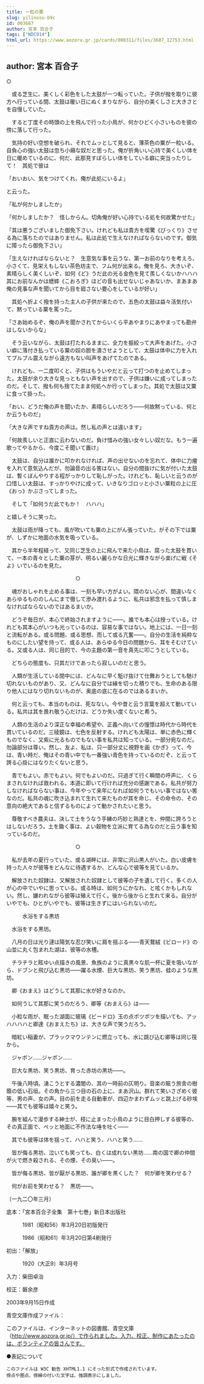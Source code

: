 ```yaml
---
title: 一粒の粟
slug: yilinosu-b9c
id: 003687
author: 宮本 百合子
tags: ["NDC914"]
html_url: https://www.aozora.gr.jp/cards/000311/files/3687_12753.html
---
```


## author: 宮本 百合子

○

　或る芝生に、美くしく彩色をした太鼓が一つ転っていた。子供が撥を取りに彼方へ行っている間、太鼓は暖い日にぬくまりながら、自分の美くしさと大きさとを自慢していた。

　すると丁度その時頭の上を飛んで行った小鳥が、何かひどく小さいものを彼の傍に落して行った。

　気持の好い空想を破られ、それでムッとして見ると、薄茶色の粟が一粒いる。自負心の強い太鼓は忽ち小癪な奴だと思った。俺が折角いい心持で美くしい体を日に暖めているのに、何だ、此那見すぼらしい体をしている癖に突当ったりして！　其処で彼は

「おいおい、気をつけてくれ、俺が此処にいるよ」

と云った。

「私が何かしましたか」

「何かしましたか？　怪しからん。切角俺が好い心持でいる処を何故驚かせた」

「其は悪うございました御免下さい。けれども私は貴方を喫驚《びっくり》させる為に落ちたのではありません。私は此処で生えなければならないのです。御気に障ったら御免下さい」

「生えなければならないと？　生意気な事を云うな、第一お前のなりを考えろ、小さくて、見栄えもしない茶色坊主で、フム何が出来る。俺を見ろ、大きいぞ、素晴らしく美くしいぞ、如何《ど》うだ此の光る金色を見て羨しくないかハハハ其にお前なんかは蟋蟀《こおろぎ》ほどの音も出せないじゃあないか、まあまあ俺の見事な声を聞いてから目を廻さない要心をしているが好い」

　其処へ折よく撥を持った主人の子供が来たので、五色の太鼓は益々活気付いて、黙っている粟を罵った。

「さあ始めるぞ、俺の声を聞かされてからいくら平あやまりにあやまっても勘弁はしないからな」

　そう云いながら、太鼓は打たれるままに、全力を振絞って大声をあげた。小さい癖に落付き払っている粟の奴の胆を潰させようとして、太鼓は体中に力を入れてブルブル震えながら遠方もない叫声をあげてたのである。

　けれども、一二度叩くと、子供はもういやだと云って打つのを止めてしまった。太鼓が余り大きな見っともない声を出すので、子供は嫌いに成ってしまったのだ。そして、撥も何も捨てたまま何処へか行ってしまった。其処で太鼓は又粟に食って掛った。

「おい、どうだ俺の声を聞いたか、素晴らしいだろう――何故黙っている、何とか云うものだ」

「大きな声ですね貴方の声は。然し私の声とは違います」

「何故羨しいと正直に云わないのだ。負け惜みの強い女々しい奴だな。もう一遍歌ってやるから、今度こそ聞いて置け」

　太鼓は、自分は誰かに叩かれなければ、声の出せないのを忘れて、体中に力瘤を入れて意気込んだが、勿論音の出る筈はない。自分の間抜けに気が付いた太鼓は、暫くぼんやりする程がっかりして恥しがった。けれども、恥しいと云うのが口惜しい太鼓は、すっかりやけに成って、いきなりゴロッと小さい粟粒の上に圧《おっ》かぶさってしまった。

　そして「如何うだ此でもか！　ハハハ」

と嬉しそうに笑った。

　太鼓は雨が降っても、風が吹いても粟の上にがん張っていた。がその下では粟が、しずかに地面の水気を吸っている。

　其から半年程経って、又同じ芝生の上に飛んで来た小鳥は、腐った太鼓を貫いて、一本の青々とした粟の芽が、明るい麗らかな日光に輝きながら楽げに戦《そよ》いでいるのを見た。

　　　　　　　　　　　　　○

　魂がおしゃれを止める事は、一刻も早い方がよい。隈のない心が、間違いなくあらゆるもののしんにまで徹して滲み渡れるように、私共は邪念を払って慎しまなければならないのではあるまいか。

　どうぞ毎日が、本心で終始されますように――。誰でも本心は授っている。けれども其本心がいつも光っているのは、容易な事ではない。地上には、一日一刻と流転がある。或る問題、或る思想、而して或る亢奮――。自分の生活を純粋なものにしたい望を持って、或る人は、あらゆる今日の問題から、耳をそむけている。又或る人は、同じ目的で、今の主題の第一音を真先に叩こうとしている。

　どちらの態度も、只其だけであったら寂しいのだと思う。

　人類が生活している間中には、どんなに早く駈け抜けて仕舞おうとしても馳け切れないものがあり、又、どんなに自分では縁を切った積りでも、生命のある限り他人にはなり切れないものが、奥底の底に在るのではあるまいか。

　何と云っても、本当のものは、死なない。今や昔と云う言葉を超えて動いている。私共は其を畏れ敬う心だけは、どうか失い度くないと希う。

　人類の生活のより深正な幸福の希望や、正義へ向いての憧憬は時代から時代を貫いているのだ。三稜鏡は、七色を反射する。けれども太陽は、単に赤色に輝くものでなく、又紫に光るものでもない事を私共は知っている。一部分宛なのだ。勿論部分は尊い。然し、友よ、私は、只一部分丈に視野を画《かぎ》って、今は、青い時だ、俺はその青い中でも一番強い青色を持っているのだぞ、と云って誇る心掛にはなりたくないと思う。

　青でもよい。赤でもよい。何でもよいのだ。只過ぎて行く瞬間の呼声に、くらまされなければ救われる。本道に即いて行ければ充分の感謝である。私共が努力しなければならない事は、今年やって来年になれば如何うでもいい事ではない筈なのだ。私共の魂に吹き込まれて生れて来たものが其を命じ、その命令の、その意向の絶大であると信ずるものによって動かされたいと思う。

　尊敬すべき農夫は、決して土をうなう手練の巧妙と熟達とを、仲間に誇ろうとはしないだろう。土を鋤く事は、よい穀物を立派に育てる為なのだと云う事を知っているのだ。

　　　　　　　　　　　　　○

　私が去年の夏行っていた、或る湖畔には、非常に沢山黒人がいた。白い皮膚を持った人々が彼等をどんなに待遇するか、どんな心で彼等を見ているか。

　解放された奴隷は、又解放された奴隷として彼等の子を遺して行く。多くの人が心の中でいやに思っている。或る時は、如何うにかなれ、と呟くかもしれない。然し、嫌われながら彼等は殖えて行く。後から後からと生れて来る。自分がいやでも、ひとがいやでも、彼等は生きずにはいられないのだ。



　　　水浴をする黒坊



　水浴をする黒坊。

　八月の日は光り漣は陽気な忍び笑いに肩を揺ぶる――青天鵞絨《ビロード》の山並に丸く包まれた湖は、彼等の水槽。

　チラチラと眩ゆい点描きの風景、魚族のように真黒々な肌一杯に夏を吸いながら、ドブンと飛び込む黒坊――躍る水煙、巨大な黒坊、笑う黒坊、蛙のような黒坊。



　卿《おまえ》はどうして其那に水が好きなのか。

　如何うして其那に笑うのだろう、卿等《おまえら》は――



　小粒な雨が、眠った湖面に玻璃《ビードロ》玉の点ポツポツを描いても、アッハハハハと卿達《おまえたち》は、大きな声で笑うだろう。

　暗紅い稲妻が、ブラックマウンテンに燃立っても、水に跳び込む卿等は同じ筏から。

　ジャボン……ジャボン……

　巨大な黒坊、笑う黒坊、育った赤坊の黒坊――。



　午後八時頃。湧こうとする濃闇の、其の一時前の仄明り。音楽の賑う旅舎の樹蔭の低い石垣。その角から三つ目の石の上に、まあ沢山。群れて笑いさざめく彼等、男の声、女の声。目の前を走る自動車が、四辺かまわずムッと跳上げる砂埃――其でも彼等は嬉々と笑う。

　腕を組んで漫歩する紳士が、枝に止まった小鳥のように目白押しする彼等の、その真正面で、ペッと地面に不作法な唾を吐く――

　其でも彼等は体を揺って、ハハと笑う、ハハと笑う……



　皆が侮る黒坊、泣いても笑っても、白くは成れない黒坊……南の国で卿の仲間が火で燃き殺される、その煙、その臭い――。

　皆が侮る黒坊、皆が厭がる黒坊、誰が卿を黒くした？　何が卿を笑わせる？

　何がお前を笑わせる？　黒坊――。

〔一九二〇年三月〕













底本：「宮本百合子全集　第十七巻」新日本出版社


　　　1981（昭和56）年3月20日初版発行

　　　1986（昭和61）年3月20日第4刷発行

初出：「解放」

　　　1920（大正9）年3月号

入力：柴田卓治

校正：磐余彦

2003年9月15日作成

青空文庫作成ファイル：

このファイルは、インターネットの図書館、青空文庫（http://www.aozora.gr.jp/）で作られました。入力、校正、制作にあたったのは、ボランティアの皆さんです。











●表記について


	このファイルは W3C 勧告 XHTML1.1 にそった形式で作成されています。
	傍点や圏点、傍線の付いた文字は、強調表示にしました。